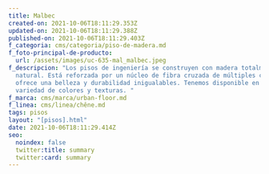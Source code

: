 ```yaml
---
title: Malbec
created-on: 2021-10-06T18:11:29.353Z
updated-on: 2021-10-06T18:11:29.388Z
published-on: 2021-10-06T18:11:29.403Z
f_categoria: cms/categoria/piso-de-madera.md
f_foto-principal-de-producto:
  url: /assets/images/uc-635-mal_malbec.jpeg
f_descripcion: "Los pisos de ingeniería se construyen con madera totalmente
  natural. Está reforzada por un núcleo de fibra cruzada de múltiples capas, que
  ofrece una belleza y durabilidad inigualables. Tenemos disponible en una
  variedad de colores y texturas. "
f_marca: cms/marca/urban-floor.md
f_linea: cms/linea/chêne.md
tags: pisos
layout: "[pisos].html"
date: 2021-10-06T18:11:29.414Z
seo:
  noindex: false
  twitter:title: summary
  twitter:card: summary
---
```

